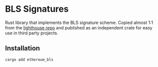 # BLS Signatures
Rust library that implements the BLS signature scheme.
Copied almost 1:1 from the [lighthouse repo](https://github.com/sigp/lighthouse/tree/90cef1db868378ae7a10189b960b62bbc21b7fe6/crypto/bls) and published as an independent crate for easy use in third party projects.


## Installation
`cargo add ethereum_bls`

